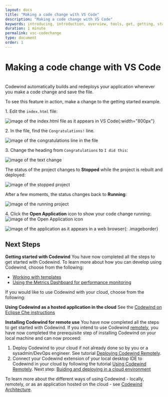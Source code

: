 ```yaml
---
layout: docs
title: "Making a code change with VS Code"
description: "Making a code change with VS Code"
keywords: introducing, introduction, overview, tools, get, getting, start, started, install, vscode, visual, studio, code, Codewind for VS Code getting started, VS Code Marketplace, VS Code Extensions view, VS Code workspace,installing Codewind for VS Code
duration: 1 minute
permalink: vsc-codechange
type: document
order: 1
---
```

# Making a code change with VS Code
<br/>
Codewind automatically builds and redeploys your application whenever you make a code change and save the file.

To see this feature in action, make a change to the getting started example.

1\. Edit the `index.html` file:

![image of the index.html file as it appears in VS Code](images/vsc-codechange.png){:width="800px"}

2\. In the file, find the `Congratulations!` line.

![image of the congratulations line in the file](images/vsc-codeline.png)

3\. Change the heading from `Congratulations` to `I did this`:

![image of the text change](images/vsc-ididthis.png)

The status of the project changes to **Stopped** while the project is rebuilt and deployed:
 
![image of the stopped project](images/vsc-buildstopped.png)

After a few moments, the status changes back to **Running**:

![image of the running project](images/vsc-buildrunning.png)

4\. Click the **Open Application** icon to show your code change running:
![image of the Open Application icon](images/launchicon.png)

![image of the application as it appears in a web browser](images/vsc-screenchanged.png){: .imageborder}

## Next Steps

**Getting started with Codewind** You have now completed all the steps to get started with Codewind. To learn more about how you can develop using Codewind, choose from the following:

- [Working with templates](./workingwithtemplates.html)
- [Using the Metrics Dashboard for performance monitoring](./metrics-dashboard.html)
 
If you would like to use Codewind with your cloud, choose from the following:

**Using Codewind as a hosted application in the cloud** See the [Codewind on Eclipse Che instructions](./eclipseche-codewind-overview.html)

**Installing Codewind for remote use** You have now completed all the steps to get started with Codewind. If you intend to use Codewind [remotely](./remote-codewind-overview.html), you have now completed the prerequisite step of installing Codewind on your local machine  and can now proceed:

1. Deploy Codewind to your cloud if not already done so by you or a sysadmin/DevOps engineer. See tutorial [Deploying Codewind Remotely](./remote-deploying-codewind.html).
2. Connect your Codewind extension of your local desktop IDE to Codewind in your cloud by following the tutorial [Using Codewind Remotely](./remote-codewind-overview.html).
Next step: [Buiding and deploying in a cloud environment](remote-deploying-codewind.html)

To learn more about the different ways of using Codewind - locally, remotely, or as an application hosted on the cloud - see [Codewind Architecture](./overview.html#architecture).
